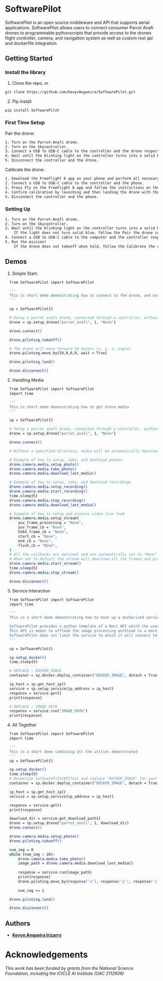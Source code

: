 # SoftwarePilot
SoftwarePilot is an open source middleware and API that supports aerial applications. SoftwarePilot allows users to connect consumer Parrot Anafi drones to programmable pythonscripts that provide access to the drones flight controller, camera, and navigation system as well as custom rest api and dockerfile integration.

## Getting Started
### Install the library
1. Clone the repo, or
  ```sh
  git clone https://github.com/KevynAngueira/SoftwarePilot.git
  ```
2. Pip install
  ```sh
  pip install SoftwarePilot
  ```
### First Time Setup
Pair the drone:
```sh
1. Turn on the Parrot-Anafi drone.
2. Turn on the Skycontroller.
3. Connect a USB to USB-C cable to the controller and the drone respectively.
4. Wait until the blinking light on the controller turns into a solid blue light.
5. Disconnect the controller and the drone.
```	
Calibrate the drone:
```sh
1. Download the FreeFlight 6 app on your phone and perform all necesary authentication.
2. Connect a USB to USB-C cable to the controller and the phone.
3. Press Fly on the FreeFlight 6 app and follow the instructions on the screen.
4. Confirm calibration by launching and then landing the drone with the Up and Down arrows button on the controller.
5. Disconnect the controller and the phone.
```
### Setting Up
```sh
1. Turn on the Parrot-Anafi drone.
2. Turn on the Skycontroller.
3. Wait until the blinking light on the controller turns into a solid blue light.
	If the light does not turn solid blue, follow the Pair the drone instructions above.
4. Connect a USB to USB-C cable to the computer and the controller respectively.
5. Run the mission!
	If the drone does not takeoff when told, follow the Calibrate the drone instructions above.
```
## Demos
1. Simple Start:
  ```sh
	from SoftwarePilot import SoftwarePilot

	'''
	This is short demo demonstrating how to connect to the drone, and execute a few basic commands
	'''

	sp = SoftwarePilot()

	# Setup a parrot anafi drone, connected through a controller, without a specific download directory
	drone = sp.setup_drone("parrot_anafi", 1, "None")

	drone.connect()

	drone.piloting.takeoff()

	# The drone will move forward 10 meters (x, y, z, angle)
	drone.piloting.move_by(10,0,0,0, wait = True)

	drone.piloting.land()

	drone.disconnect()
  ```
2. Handling Media
  ```sh
	from SoftwarePilot import SoftwarePilot
	import time

	'''
	This is short demo demonstrating how to get drone media
	'''

	sp = SoftwarePilot()

	# Setup a parrot anafi drone, connected through a controller, without a specific download directory
	drone = sp.setup_drone("parrot_anafi", 1, "None")

	drone.connect()

	# Without a specified directory, media will be automatically downloaded to AnafiMedia/

	# Example of how to setup, take, and download photos
	drone.camera.media.setup_photo()
	drone.camera.media.take_photo()
	drone.camera.media.download_last_media()

	# Example of how to setup, take, and download recordings
	drone.camera.media.setup_recording()
	drone.camera.media.start_recording()
	time.sleep(5)
	drone.camera.media.stop_recording()
	drone.camera.media.download_last_media()

	# Example of how to setup and process video live feed
	drone.camera.media.setup_stream(
		yuv_frame_processing = "None", 
		yuv_frame_cb = "None",
		h264_frame_cb = "None",
		start_cb = "None",
		end_cb = "None",
		flush_cb = "None",
	)
	# All the callbacks are optional and are automatically set to "None"
	# When set to default the stream will download all the frames and provide framerate and bitrate metadata
	drone.camera.media.start_stream()
	time.sleep(5)
	drone.camera.media.stop_stream()

	drone.disconnect()
  ```
3. Service Interaction
  ```sh
	from SoftwarePilot import SoftwarePilot
	import time

	'''
	This is a short demo demonstrating how to boot up a dockerized service and requesting it with SoftwarePilot

	SoftwarePilot provides a python template of a Rest API which the user is meant to modify and dockerize
	This API is meant to offload the image processing workload to a more capable machine
	SoftwarePilot does not limit the service to which it will connect to, but the basic structure must be followed for proper behavior
	'''

	sp = SoftwarePilot()

	sp.setup_docker()
	time.sleep(5)

	# REPLACE : DOCKER_IMAGE
	container = sp.docker.deploy_container("DOCKER_IMAGE", detach = True, ports = {8000:8000})

	ip_host = sp.get_host_ip()
	service = sp.setup_service(ip_address = ip_host)
	response = service.get()
	print(response)

	# REPLACE : IMAGE_PATH
	response = service.run("IMAGE_PATH")
	print(response)
  ```
4. All Together
  ```sh
	from SoftwarePilot import SoftwarePilot
	import time

	'''
	This is a short demo combining all the utilies demonstrated
	'''
	sp = SoftwarePilot()

	sp.setup_docker()
	time.sleep(5)
	# Dockerize SoftwarePilotAPITest and replace "DOCKER_IMAGE" for your custom name
	container = sp.docker.deploy_container("DOCKER_IMAGE", detach = True, ports = {8000:8000})

	ip_host = sp.get_host_ip()
	service = sp.setup_service(ip_address = ip_host)

	response = service.get()
	print(response)

	download_dir = service.get_download_path()
	drone = sp.setup_drone("parrot_anafi", 1, download_dir)
	drone.connect()

	drone.camera.media.setup_photo()
	drone.piloting.takeoff()

	num_img = 0
	while (num_img < 20):
		drone.camera.media.take_photo()
		image_path = drone.camera.media.download_last_media()
		
		response = service.run(image_path)
		print(response)
		drone.piloting.move_by(response['x'], response['y'], response['z'], response['angle'])
		
		num_img += 1

	drone.piloting.land()	

	drone.disconnect()
  ```
## Authors
* **[Kevyn Angueira Irizarry](https://github.com/boredbot2)**

# Acknowledgements
*This work has been funded by grants from the National Science Foundation, including the ICICLE AI Institute (OAC 2112606)*

